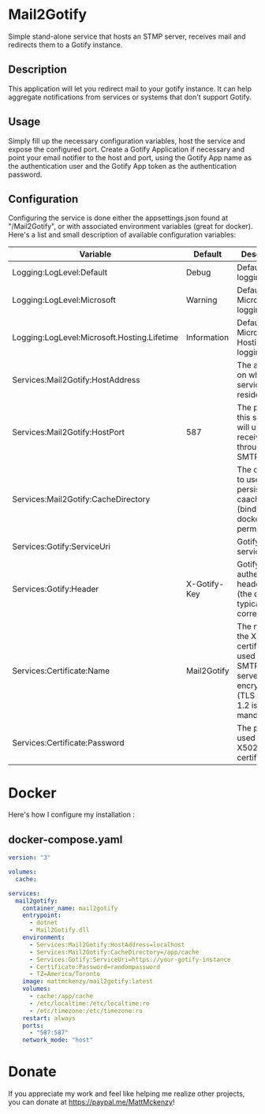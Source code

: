# Mail2Gotify

Simple stand-alone service that hosts an STMP server, receives mail and redirects them to a Gotify instance.


## Description

This application will let you redirect mail to your gotify instance. It can help aggregate notifications from services or systems that don't support Gotify.


## Usage


Simply fill up the necessary configuration variables, host the service and expose the configured port. Create a Gotify Application if necessary and point your email notifier to the host and port, using the Gotify App name as the authentication user and the Gotify App token as the authentication password.

## <a id="configuration-1">Configuration</a>

Configuring the service is done either the appsettings.json found at "/Mail2Gotify", or with associated environment variables (great for docker). Here's a list and small description of available configuration variables:

Variable | Default | Description|
---|---|---
Logging:LogLevel:Default | Debug | Default .NET logging level.
Logging:LogLevel:Microsoft | Warning | Default .NET Microsoft logging level.
Logging:LogLevel:Microsoft.Hosting.Lifetime | Information |  Default .NET Microsoft Hosting logging level.
Services:Mail2Gotify:HostAddress | | The address on which this service resides.
Services:Mail2Gotify:HostPort | 587 | The port that this service will use to receive mail through SMTP.
Services:Mail2Gotify:CacheDirectory | | The directory to use for persistent caaching (bind with docker for permanency).
Services:Gotify:ServiceUri | | Gotify's service uri.
Services:Gotify:Header | X-Gotify-Key | Gotify's authentication header to use (the default is typically correct).
Services:Certificate:Name | Mail2Gotify | The name of the X502 certificate used for the SMTP server's TLS encryption (TLS 1.1 or 1.2 is mandatory).
Services:Certificate:Password |  | The password used for the X502 certificate.


# Docker

Here's how I configure my installation :

## docker-compose.yaml
```yaml
version: "3"

volumes:
  cache:

services:
  mail2gotify:
    container_name: mail2gotify
    entrypoint:
      - dotnet
      - Mail2Gotify.dll
    environment:
      - Services:Mail2Gotify:HostAddress=localhost
      - Services:Mail2Gotify:CacheDirectory=/app/cache
      - Services:Gotify:ServiceUri=https://your-gotify-instance
      - Certificate:Password=randompassword
      - TZ=America/Toronto
    image: mattmckenzy/mail2gotify:latest      
    volumes:
      - cache:/app/cache
      - /etc/localtime:/etc/localtime:ro
      - /etc/timezone:/etc/timezone:ro
    restart: always
    ports:
      - "587:587"
    network_mode: "host"
```

# Donate

If you appreciate my work and feel like helping me realize other projects, you can donate at <a href="https://paypal.me/MattMckenzy">https://paypal.me/MattMckenzy</a>!
